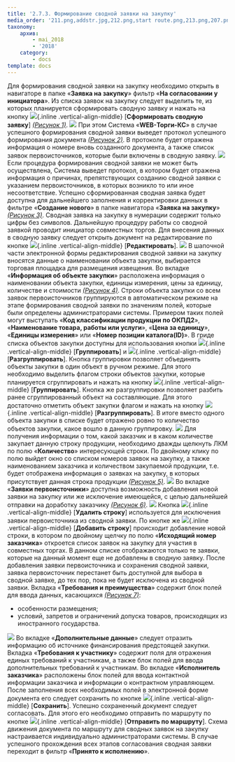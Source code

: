 ```yaml
---
title: '2.7.3. Формирование сводной заявки на закупку'
media_order: '211.png,addstr.jpg,212.png,start route.png,213.png,207.png,208.png,209.png,210.png,save.png,edit.png,form svod zz.png,togroup.png,toungroup.png,delstr.jpg'
taxonomy:
    архив:
        - mai_2018
        - '2018'
    category:
        - docs
template: docs
---
```


Для формирования сводной заявки на закупку необходимо открыть в навигаторе в папке «**Заявка на закупку**» фильтр «**На согласовании у инициатора**». Из списка заявок на закупку следует выделить те, из которых планируется сформировать сводную заявку и нажать на кнопку ![](form%20svod%20zz.png){.inline .vertical-align-middle}  [**Сформировать сводную заявку**] *[(Рисунок 1)](#ris-01)*.
![](207.png?id=ris-01)
При этом Система «**WEB-Торги-КС**» в случае успешного формирования сводной заявки выведет протокол успешного формирования документа *[(Рисунок 2)](#ris-02)*. В протоколе будет отражена информация о номере вновь созданного документа, а также список заявок первоисточников, которые были включены в сводную заявку.
![](208.png?id=ris-02)
Если процедура формирования сводной заявки не может быть осуществлена, Система выведет протокол, в котором будет отражена информация о причинах, препятствующих созданию сводной заявки с указанием первоисточников, в которых возникло то или иное несоответствие.
Успешно сформированная сводная заявка будет доступна для дальнейшего заполнения и корректировки данных в фильтре «**Создание нового**» в папке навигатора «**Заявка на закупку**» *[(Рисунок 3)](#ris-03)*. Сводная заявка на закупку в нумерации содержит только цифры без символов. Дальнейшую процедуру работы со сводной заявкой проводит инициатор совместных торгов. Для внесения данных в сводную заявку следует открыть документ на редактирование по кнопке ![](edit.png){.inline .vertical-align-middle} [**Редактировать**].
![](209.png?id=ris-03)
В шапочной части электронной формы редактирования сводной заявки на закупку вносятся данные о наименовании объекта закупки, выбирается торговая площадка для размещения извещения.
Во вкладке «**Информация об объекте закупки**» расположена информация о наименовании объекта закупки, единицы измерения, цены за единицу, количестве и стоимости *[(Рисунок 4)](#ris-04)*. Строки объекта закупки со всем заявок первоисточников группируются в автоматическом режиме на этапе формирования сводной заявки по значениям полей, которые были определены администраторами системы. Примером таких полей могут выступать «**Код классификации продукции по ОКПД2**», «**Наименование товара, работы или услуги**», «**Цена за единицу**», «**Единицы измерения**» или «**Номер позиции каталога(ID)**».
В гриде списка объектов закупки доступны для использования кнопки ![](togroup.png){.inline .vertical-align-middle} [**Группировать**] и ![](toungroup.png){.inline .vertical-align-middle} [**Разгруппировать**]. Кнопка группировки позволяет объединять объекты закупки в один объект в ручном режиме. Для этого необходимо выделить флагом строки объектов закупки, которые планируется сгруппировать и нажать на кнопку ![](togroup.png){.inline .vertical-align-middle} [**Группировать**]. Кнопка же разгруппировки позволяет разбить ранее сгруппированный объект на составляющие. Для этого достаточно отметить объект закупки флагом и нажать на кнопку ![](toungroup.png){.inline .vertical-align-middle} [**Разгруппировать**]. В итоге вместо одного объекта закупки в списке будет отражено ровно то количество объектов закупки, какое вошло в данную группировку.
![](210.png?id=ris-04)
Для получения информации о том, какой заказчик и в каком количестве закупает данную строку продукции, необходимо дважды щелкнуть ЛКМ по полю «**Количество**» интересующей строки. По двойному клику по полю выйдет окно со списком номеров заявок на закупку, а также наименованием заказчика и количеством закупаемой продукции, т.е. будет отображена информация о заявках на закупку, в которых присутствует данная строка продукции *[(Рисунок 5)](#ris-05)*.
![](211.png?id=ris-05)
Во вкладке «**Заявки первоисточники**» доступна возможность добавления новой заявки на закупку или же исключение имеющейся, с целью дальнейшей отправки на доработку заказчику *[(Рисунок 6)](#ris-06)*.
![](212.png?id=ris-06)
Кнопка ![](delstr.jpg){.inline .vertical-align-middle} [**Удалить строку**] используется для исключения заявки первоисточника из сводной заявки. По кнопке же ![](addstr.jpg){.inline .vertical-align-middle} [**Добавить строку**] происходит добавление новой строки, в котором по двойному щелчку по полю «**Исходящий номер заказчика**» откроется список заявок на закупку для участия в совместных торгах. В данном списке отображаются только те заявки, которые на данный момент еще не добавлены в сводную заявку. После добавления заявки первоисточника и сохранения сводной заявки, заявка первоисточник перестанет быть доступной для выбора в сводной заявке, до тех пор, пока не будет исключена из сводной заявки.
Вкладка «**Требования и преимущества**» содержит блок полей для ввода данных, касающихся *[(Рисунок 7)](#ris-07)*:
-   особенности размещения;
-   условий, запретов и ограничений допуска товаров, происходящих из     иностранного государства.

![](213.png?id=ris-07)
Во вкладке «**Дополнительные данные**» следует отразить информацию об источнике финансирования предстоящей закупки.
Вкладка «**Требования к участнику**» содержит поля для отражения единых требований к участникам, а также блок полей для ввода дополнительных требований к участникам.
Во вкладке «**Исполнитель заказчика**» расположены блок полей для ввода контактной информации заказчика и информации о контрактном управляющем.
После заполнения всех необходимых полей в электронной форме документа его следует сохранить по кнопке ![](save.png){.inline .vertical-align-middle} [**Сохранить**].
Успешно сохраненный документ следует согласовать. Для этого его необходимо отправить по маршруту по кнопке ![](start%20route.png){.inline .vertical-align-middle} [**Отправить по маршруту**]. Схема движения документа по маршруту для сводных заявок на закупку настраивается индивидуально администраторами системы. В случае успешного прохождения всех этапов согласования сводная заявки переходит в фильтр «**Принято к исполнению**». 
